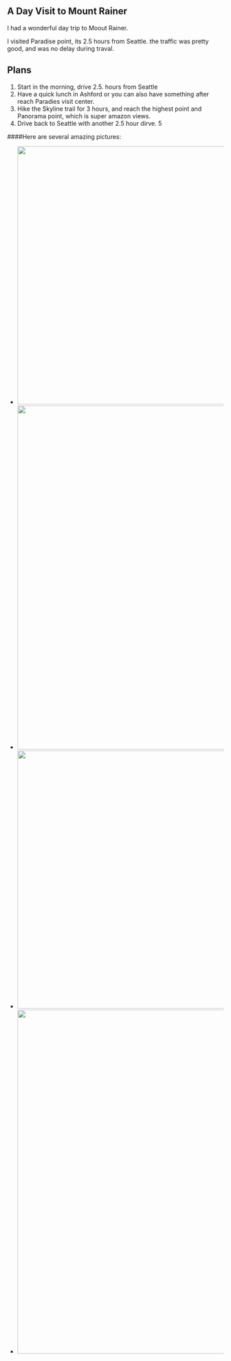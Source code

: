 ## A Day Visit to Mount Rainer

I had a wonderful day trip to Moout Rainer. 

I visited Paradise point, its 2.5 hours from Seattle. the traffic was pretty good, and was no delay during traval. 

## Plans

1. Start in the morning, drive 2.5. hours from Seattle
2. Have a quick lunch in Ashford or you can also have something after reach Paradies visit center. 
3. Hike the Skyline trail for 3 hours, and reach the highest point and Panorama point, which is super amazon views.
4. Drive back to Seattle with another 2.5 hour dirve. 
5  


####Here are several amazing pictures: 

* <img src='https://lh3.googleusercontent.com/pw/AIL4fc-H0-WBghChkmmBcwjZtLKQozd73QSC9enYWVhsdRTL--N5I9K2Kx0PFqH0SjJfMMKmzqY6KI5dsUX0HciHn25DPx0dqKL-ltAGQdGAIo4oKYfjCPpV6u8-N9Af8kvCv7h1qSmpG3ZLObdEQ_Z-FcnpNA=w4032-h3024-s-no?authuser=0' width='800' height='600' >

* <img src='https://lh3.googleusercontent.com/pw/AIL4fc_UfYDt-c65OtXC65DTFhUvu6IgZBmRYVTJIS6w0Coy9PC_7MpQoaxy80wbZ_Nkhc4lkWZSpcezee8zbQRFBYAgm6hoaB9AshBGcxh9EvDgwmGgp9Q25WDsRcmJZ0RahuI417Ox-AkaWc6BtMKzeA-vqA=w2374-h3164-s-no?authuser=0'  width='600' height='800' >

* <img src='https://lh3.googleusercontent.com/pw/AIL4fc_GQg5lwslnyF8PfM75CV0lUFzInFlBcGQE-sfKX5EE7jA-9ipjWm7ZZwM0ha9cZ90Qu7T-LycuHNDDZemt0n28l-Q1-xa4Z22-AarzE-ugDoFhI5w2BQLLJ8rg-6PYUGIJUS__UVl09o_jS9jJhEfOUg=w4032-h3024-s-no?authuser=0'  width='800' height='600' >

* <img src='https://lh3.googleusercontent.com/pw/AIL4fc-zpcM5KKuitsK2BTmZpkR2oqWsHmtbjYr2HJ1bRluTSV0oejnUxK3pMqv6iLJjwUmL_ppx243mSY2L0vIhZUVAwvPGzpdBvif_QZPcdcl6_wI2EljFbrKWrhuvgFq7sl796rg48U591QkUE4yKT1jnuQ=w2374-h3164-s-no?authuser=0' width='600' height='800' >
